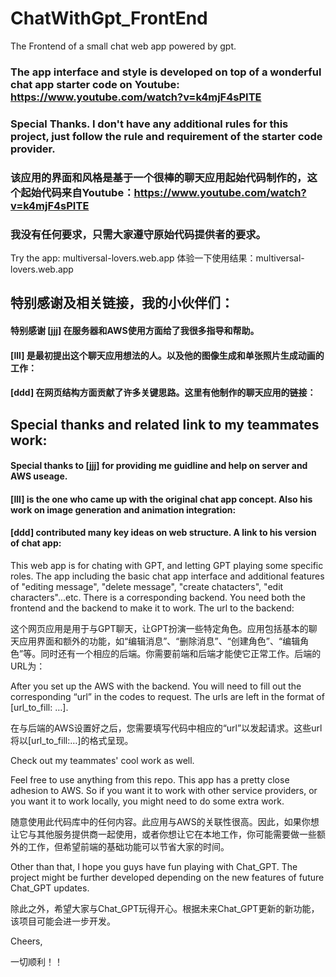 # ChatWithGpt_FrontEnd
The Frontend of a small chat web app powered by gpt.

### The app interface and style is developed on top of a wonderful chat app starter code on Youtube:  https://www.youtube.com/watch?v=k4mjF4sPITE
### Special Thanks. I don't have any additional rules for this project, just follow the rule and requirement of the starter code provider.

### 该应用的界面和风格是基于一个很棒的聊天应用起始代码制作的，这个起始代码来自Youtube：https://www.youtube.com/watch?v=k4mjF4sPITE
### 我没有任何要求，只需大家遵守原始代码提供者的要求。

Try the app: multiversal-lovers.web.app
体验一下使用结果：multiversal-lovers.web.app



## 特别感谢及相关链接，我的小伙伴们：
#### 特别感谢 [jjj] 在服务器和AWS使用方面给了我很多指导和帮助。
#### [lll] 是最初提出这个聊天应用想法的人。以及他的图像生成和单张照片生成动画的工作：
#### [ddd] 在网页结构方面贡献了许多关键思路。这里有他制作的聊天应用的链接：

## Special thanks and related link to my teammates work:
#### Special thanks to [jjj] for providing me guidline and help on server and AWS useage.
#### [lll] is the one who came up with the original chat app concept. Also his work on image generation and animation integration:
#### [ddd] contributed many key ideas on web structure. A link to his version of chat app:


This web app is for chating with GPT, and letting GPT playing some specific roles. The app including the basic chat app interface and additional features of "editing 
message", "delete message", "create chatacters", "edit characters"...etc. There is a corresponding backend. You need both the frontend and the backend to make it to work. The url to the backend:

这个网页应用是用于与GPT聊天，让GPT扮演一些特定角色。应用包括基本的聊天应用界面和额外的功能，如“编辑消息”、“删除消息”、“创建角色”、“编辑角色”等。同时还有一个相应的后端。你需要前端和后端才能使它正常工作。后端的URL为：


After you set up the AWS with the backend. You will need to fill out the corresponding “url” in the codes to request. The urls are left in the format of [url_to_fill: …].

在与后端的AWS设置好之后，您需要填写代码中相应的“url”以发起请求。这些url将以[url_to_fill:…]的格式呈现。

Check out my teammates' cool work as well. 

Feel free to use anything from this repo. This app has a pretty close adhesion to AWS. So if you want it to work with other service providers, or you want it to work locally, you might need to do some extra work.

随意使用此代码库中的任何内容。此应用与AWS的关联性很高。因此，如果你想让它与其他服务提供商一起使用，或者你想让它在本地工作，你可能需要做一些额外的工作，但希望前端的基础功能可以节省大家的时间。


Other than that, I hope you guys have fun playing with Chat_GPT. The project might be further developed depending on the new features of future Chat_GPT updates.

除此之外，希望大家与Chat_GPT玩得开心。根据未来Chat_GPT更新的新功能，该项目可能会进一步开发。

Cheers, 

一切顺利！！







